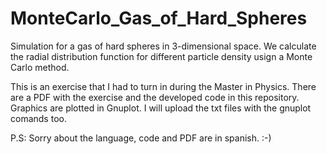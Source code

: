 # MonteCarlo_Gas_of_Hard_Spheres
Simulation for a gas of hard spheres in 3-dimensional space. We calculate the radial distribution function for different particle density usign a Monte Carlo method.

This is an exercise that I had to turn in during the Master in Physics. There are a PDF with the exercise and the developed code in this repository. Graphics are plotted in Gnuplot. I will upload the txt files with the gnuplot comands too.

P.S: Sorry about the language, code and PDF are in spanish. :-)
